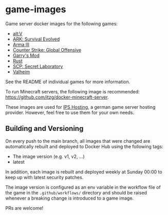 # game-images

Game server docker images for the following games:

* [alt:V](altv/README.md)
* [ARK: Survival Evolved](ark/README.md)
* [Arma III](arma3/README.md)
* [Counter Strike: Global Offensive](csgo/README.md)
* [Garry's Mod](gmod/README.md)
* [Rust](rust/README.md)
* [SCP: Secret Laboratory](scpsl/README.md)
* [Valheim](valheim/README.md)

See the README of individual games for more information.

To run Minecraft servers, the following image is recommended: https://github.com/itzg/docker-minecraft-server.

These images are used for [IPS Hosting](https://www.ips-hosting.com/), a german game server hosting provider. However, feel free to use them for your own needs.

## Building and Versioning
On every push to the main branch, all images that were changed are automatically rebuilt and deployed to Docker Hub using the following tags:
* The image version (e.g. v1, v2, ...)
* latest

In addition, each image is rebuilt and deployed weekly at Sunday 00:00 to keep up with latest security patches.

The image version is configured as an env variable in the workflow file of the game in the `.github/workflows/` directory and should be raised whenever a breaking change is introduced to a game image.

PRs are welcome!
